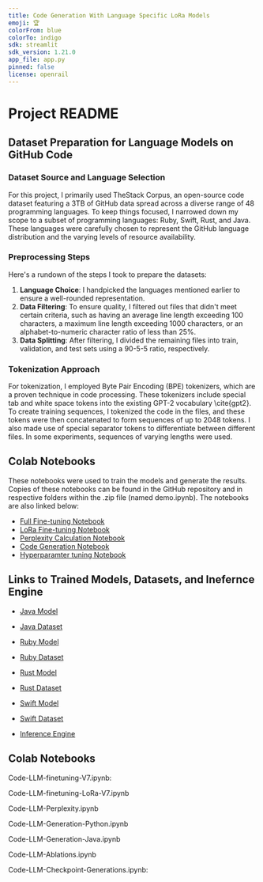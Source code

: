 ```yaml
---
title: Code Generation With Language Specific LoRa Models
emoji: 🏆
colorFrom: blue
colorTo: indigo
sdk: streamlit
sdk_version: 1.21.0
app_file: app.py
pinned: false
license: openrail
---
```


# **Project README**

## **Dataset Preparation for Language Models on GitHub Code**


### **Dataset Source and Language Selection**

For this project, I primarily used TheStack Corpus, an open-source code dataset featuring a  3TB of GitHub data spread across a diverse range of 48 programming languages. To keep things focused, I narrowed down my scope to a subset of programming languages: Ruby, Swift, Rust, and Java. These languages were carefully chosen to represent the GitHub language distribution and the varying levels of resource availability.

### **Preprocessing Steps**

Here's a rundown of the steps I took to prepare the datasets:

1. **Language Choice**: I handpicked the languages mentioned earlier to ensure a well-rounded representation.
2. **Data Filtering**: To ensure quality, I filtered out files that didn't meet certain criteria, such as having an average line length exceeding 100 characters, a maximum line length exceeding 1000 characters, or an alphabet-to-numeric character ratio of less than 25%.
3. **Data Splitting**: After filtering, I divided the remaining files into train, validation, and test sets using a 90-5-5 ratio, respectively.

### **Tokenization Approach**

For tokenization, I employed Byte Pair Encoding (BPE) tokenizers, which are a proven technique in code processing. These tokenizers include special tab and white space tokens into the existing GPT-2 vocabulary \cite{gpt2}. To create training sequences, I tokenized the code in the files, and these tokens were then concatenated to form sequences of up to 2048 tokens. I also made use of special separator tokens to differentiate between different files. In some experiments, sequences of varying lengths were used.

## **Colab Notebooks**

These notebooks were used to train the models and generate the results. Copies of these notebooks can be found in the GitHub repository and in respective folders within the .zip file (named demo.ipynb). The notebooks are also linked below:

- [Full Fine-tuning Notebook](https://colab.research.google.com/drive/1BuRz-HBFCjxpmJfMg7QedbfNDXPl7Kap?usp=sharing)
- [LoRa Fine-tuning Notebook](https://colab.research.google.com/drive/1iWzsUeih_ObBJwmOkuD5D9Wm72eiRbQV?usp=sharing)
- [Perplexity Calculation Notebook](https://colab.research.google.com/drive/105aYjjovxfWKRifK5uzDfoQ2ZrTykoa4?usp=sharing)
- [Code Generation  Notebook](https://colab.research.google.com/drive/1gQ2GOwz40tNqF8UDakGsiZngJVt21DHI?usp=sharing)
- [Hyperparamter tuning Notebook](https://colab.research.google.com/drive/10ZIvvJml4cDMPVBPH_4QlLrU091XdGDA?usp=sharing)

## **Links to Trained Models, Datasets, and Inefernce Engine**

- [Java Model](https://huggingface.co/ammarnasr/codegen-350M-mono-java)
- [Java Dataset](https://huggingface.co/datasets/ammarnasr/the-stack-java-clean)

- [Ruby Model](https://huggingface.co/ammarnasr/codegen-350M-mono-ruby)
- [Ruby Dataset](https://huggingface.co/datasets/ammarnasr/the-stack-ruby-clean)

- [Rust Model](https://huggingface.co/ammarnasr/codegen-350M-mono-rust)
- [Rust Dataset](https://huggingface.co/datasets/ammarnasr/the-stack-rust-clean)

- [Swift Model](https://huggingface.co/ammarnasr/codegen-350M-mono-swift)
- [Swift Dataset](https://huggingface.co/datasets/ammarnasr/the-stack-swift-clean)

- [Inference Engine](https://huggingface.co/spaces/ammarnasr/Code-Generation-with-Language-Specific-LoRa-Models)












## Colab Notebooks
Code-LLM-finetuning-V7.ipynb: <a href="https://colab.research.google.com/drive/1BuRz-HBFCjxpmJfMg7QedbfNDXPl7Kap?usp=sharing"><img src="https://colab.research.google.com/assets/colab-badge.svg" height=10></a>  

Code-LLM-finetuning-LoRa-V7.ipynb <a href="https://colab.research.google.com/drive/1iWzsUeih_ObBJwmOkuD5D9Wm72eiRbQV?usp=sharing"><img src="https://colab.research.google.com/assets/colab-badge.svg" height=10></a>  


Code-LLM-Perplexity.ipynb <a href="https://colab.research.google.com/drive/105aYjjovxfWKRifK5uzDfoQ2ZrTykoa4?usp=sharing"><img src="https://colab.research.google.com/assets/colab-badge.svg" height=10></a>  


Code-LLM-Generation-Python.ipynb <a href="https://colab.research.google.com/drive/1gQ2GOwz40tNqF8UDakGsiZngJVt21DHI?usp=sharing"><img src="https://colab.research.google.com/assets/colab-badge.svg" height=10></a>  


Code-LLM-Generation-Java.ipynb <a href="https://colab.research.google.com/drive/13ocCjQwO0-hwkEt1xWNzRVFkfzMBn459?usp=sharing"><img src="https://colab.research.google.com/assets/colab-badge.svg" height=10></a>  

Code-LLM-Ablations.ipynb <a href="https://colab.research.google.com/drive/10ZIvvJml4cDMPVBPH_4QlLrU091XdGDA?usp=sharing"><img src="https://colab.research.google.com/assets/colab-badge.svg" height=10></a>  


Code-LLM-Checkpoint-Generations.ipynb: <a href="https://colab.research.google.com/drive/10J_6AVmGv5GKX1vJ-A-4SfKFpRr8Q3HZ?usp=sharing"><img src="https://colab.research.google.com/assets/colab-badge.svg" height=10></a> 





